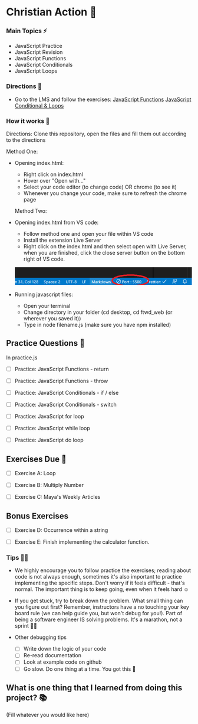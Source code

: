 # Christian Action :rocket:

### Main Topics :zap:

- JavaScript Practice
- JavaScript Revision
- JavaScript Functions
- JavaScript Conditionals
- JavaScript Loops

### Directions :flashlight:

- Go to the LMS and follow the exercises:
  [JavaScript Functions](https://learn.xccelerate.co/unit/view/id:6016)
  [JavaScript Conditional & Loops](https://learn.xccelerate.co/unit/view/id:6017)


### How it works :open_book:

Directions: Clone this repository, open the files and fill them out according to the directions

Method One:

- Opening index.html:

  - Right click on index.html
  - Hover over "Open with..."
  - Select your code editor (to change code) OR chrome (to see it)
  - Whenever you change your code, make sure to refresh the chrome page

  Method Two:

- Opening index.html from VS code:

  - Follow method one and open your file within VS code
  - Install the extension Live Server
  - Right click on the index.html and then select open with Live Server, when you are finished, click the close server button on the bottom right of VS code.

  ![Live Server button](assets/Liveserver.png)

* Running javascript files:

  - Open your terminal
  - Change directory in your folder (cd desktop, cd ftwd_web (or wherever you saved it))
  - Type in node filename.js (make sure you have npm installed)
## Practice Questions :telescope:

In practice.js

- [ ] Practice: JavaScript Functions - return 
- [ ] Practice: JavaScript Functions - throw
- [ ] Practice: JavaScript Conditionals - if / else 
- [ ] Practice: JavaScript Conditionals - switch
- [ ] Practice: JavaScript for loop
- [ ] Practice: JavaScript while loop
- [ ] Practice: JavaScript do loop


## Exercises Due :athletic_shoe:

- [ ] Exercise A: Loop

- [ ] Exercise B: Multiply Number

- [ ] Exercise C: Maya's Weekly Articles

## Bonus Exercises

- [ ] Exercise D: Occurrence within a string

- [ ] Exercise E: Finish implementing the calculator function.


### Tips :tipping_hand_woman:

- We highly encourage you to follow practice the exercises; reading about code is not always enough, sometimes it's also important to practice implementing the specific steps. Don't worry if it feels difficult - that's normal. The important thing is to keep going, even when it feels hard :relaxed:

- If you get stuck, try to break down the problem. What small thing can you figure out first? Remember, instructors have a no touching your key board rule (we can help guide you, but won't debug for you!). Part of being a software engineer IS solving problems. It's a marathon, not a sprint :running_woman:

- Other debugging tips
  - [ ] Write down the logic of your code
  - [ ] Re-read documentation
  - [ ] Look at example code on github
  - [ ] Go slow. Do one thing at a time. You got this :muscle:

## What is one thing that I learned from doing this project? :books:

(Fill whatever you would like here)

